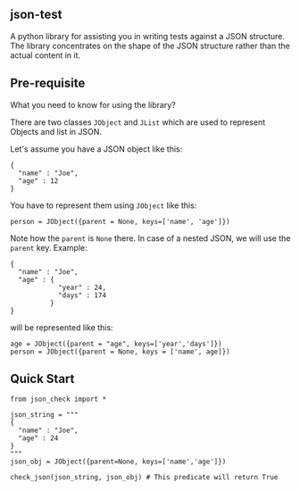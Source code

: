 json-test
----------

A python library for assisting you in writing tests against a JSON
structure. The library concentrates on the shape of the JSON structure
rather than the actual content in it.

Pre-requisite
--------------

What you need to know for using the library?

There are two classes `JObject` and `JList` which are used to
represent Objects and list in JSON.

Let's assume you have a JSON object like this:

````
{
  "name" : "Joe",
  "age" : 12
}

````
You have to represent them using `JObject` like this:

````
person = JObject({parent = None, keys=['name', 'age']})
````

Note how the `parent` is `None` there. In case of a nested JSON, we
will use the `parent` key. Example:
````
{
  "name" : "Joe",
  "age" : {
            "year" : 24,
            "days" : 174
          }
}

````
will be represented like this:
````
age = JObject({parent = "age", keys=['year','days']})
person = JObject({parent = None, keys = ['name', age]})

````

Quick Start
------------
````
from json_check import *

json_string = """
{
  "name" : "Joe",
  "age" : 24
}
"""
json_obj = JObject({parent=None, keys=['name','age']})

check_json(json_string, json_obj) # This predicate will return True
````

